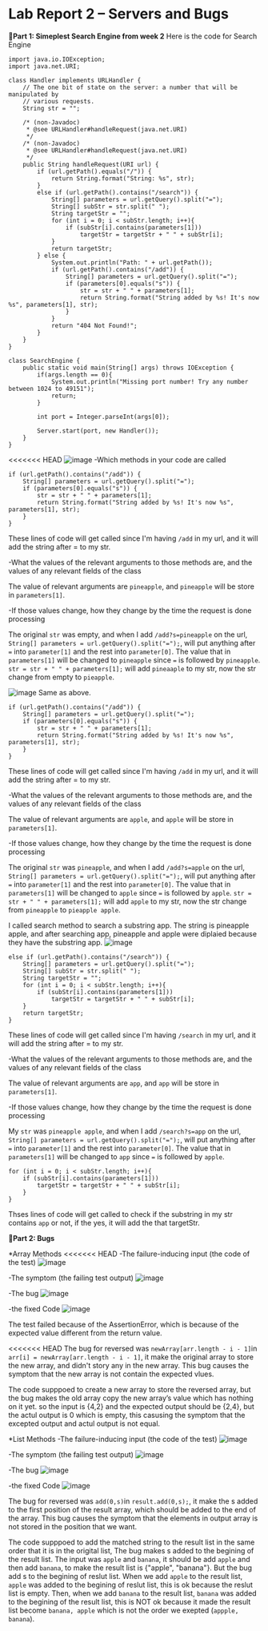 # Lab Report 2 – Servers and Bugs



**🌟Part 1: Simeplest Search Engine from week 2**
Here is the code for Search Engine
```
import java.io.IOException;
import java.net.URI;

class Handler implements URLHandler {
    // The one bit of state on the server: a number that will be manipulated by
    // various requests.
    String str = "";

    /* (non-Javadoc)
     * @see URLHandler#handleRequest(java.net.URI)
     */
    /* (non-Javadoc)
     * @see URLHandler#handleRequest(java.net.URI)
     */
    public String handleRequest(URI url) {
        if (url.getPath().equals("/")) {
            return String.format("String: %s", str);
        } 
        else if (url.getPath().contains("/search")) {
            String[] parameters = url.getQuery().split("=");
            String[] subStr = str.split(" ");
            String targetStr = "";
            for (int i = 0; i < subStr.length; i++){
                if (subStr[i].contains(parameters[1]))
                    targetStr = targetStr + " " + subStr[i];
            }
            return targetStr;
        } else {
            System.out.println("Path: " + url.getPath());
            if (url.getPath().contains("/add")) {
                String[] parameters = url.getQuery().split("=");
                if (parameters[0].equals("s")) {
                    str = str + " " + parameters[1];
                    return String.format("String added by %s! It's now %s", parameters[1], str);    
                }
            }
            return "404 Not Found!";
        }
    }
}

class SearchEngine {
    public static void main(String[] args) throws IOException {
        if(args.length == 0){
            System.out.println("Missing port number! Try any number between 1024 to 49151");
            return;
        }

        int port = Integer.parseInt(args[0]);

        Server.start(port, new Handler());
    }
}

```

<<<<<<< HEAD
![image](ScreenShotLab2-1.png)
-Which methods in your code are called
```
if (url.getPath().contains("/add")) {
    String[] parameters = url.getQuery().split("=");
    if (parameters[0].equals("s")) {
        str = str + " " + parameters[1];
        return String.format("String added by %s! It's now %s", parameters[1], str);    
    }
}
```
These lines of code will get called since I'm having `/add` in my url, and it will add the string after = to my str.

-What the values of the relevant arguments to those methods are, and the values of any relevant fields of the class

The value of relevant arguments are `pineapple`,  and `pineapple` will be store in `parameters[1]`.

-If those values change, how they change by the time the request is done processing

The original `str` was empty, and when I add `/add?s=pineapple` on the url, `String[] parameters = url.getQuery().split("=");`, will put anything after `=` into `parameter[1]` and the rest into `parameter[0]`. The value that in `parameters[1]` will be changed to `pineapple` since `=` is followed by `pineapple`.  `str = str + " " + parameters[1];` will add `pineaaple` to my str, now the str change from empty to `pieapple`.

![image](ScreenShotLab2-2.png)
Same as above. 
```
if (url.getPath().contains("/add")) {
    String[] parameters = url.getQuery().split("=");
    if (parameters[0].equals("s")) {
        str = str + " " + parameters[1];
        return String.format("String added by %s! It's now %s", parameters[1], str);    
    }
}
```
These lines of code will get called since I'm having `/add` in my url, and it will add the string after = to my str.

-What the values of the relevant arguments to those methods are, and the values of any relevant fields of the class

The value of relevant arguments are `apple`,  and `apple` will be store in `parameters[1]`.

-If those values change, how they change by the time the request is done processing

The original `str` was `pineapple`, and when I add `/add?s=apple` on the url, `String[] parameters = url.getQuery().split("=");`, will put anything after `=` into `parameter[1]` and the rest into `parameter[0]`. The value that in `parameters[1]` will be changed to `apple` since `=` is followed by `apple`.  `str = str + " " + parameters[1];` will add `apple` to my str, now the str change from `pineapple` to `pieapple apple`.



I called search method to search a substring app. The string is pineapple apple, and after searching app, pineapple and apple were diplaied because they have the substring app.
![image](ScreenShotLab2-3.png)
```
else if (url.getPath().contains("/search")) {
    String[] parameters = url.getQuery().split("=");
    String[] subStr = str.split(" ");
    String targetStr = "";
    for (int i = 0; i < subStr.length; i++){
        if (subStr[i].contains(parameters[1]))
            targetStr = targetStr + " " + subStr[i];
    }
    return targetStr;
}
```

These lines of code will get called since I'm having `/search` in my url, and it will add the string after = to my str.

-What the values of the relevant arguments to those methods are, and the values of any relevant fields of the class

The value of relevant arguments are `app`,  and `app` will be store in `parameters[1]`.

-If those values change, how they change by the time the request is done processing

My `str` was `pineapple apple`, and when I add `/search?s=app` on the url, `String[] parameters = url.getQuery().split("=");`, will put anything after `=` into `parameter[1]` and the rest into `parameter[0]`. The value that in `parameters[1]` will be changed to `app` since `=` is followed by `apple`.  

```
for (int i = 0; i < subStr.length; i++){        
    if (subStr[i].contains(parameters[1]))
        targetStr = targetStr + " " + subStr[i];
    }
}
```
Thses lines of code will get called to check if the substring in my str contains `app` or not, if the yes, it will add the that targetStr. 



**🌟Part 2: Bugs**

*Array Methods
<<<<<<< HEAD
-The failure-inducing input (the code of the test)
![image](ScreenShotLab2-4.png)


-The symptom (the failing test output)
![image](ScreenShotLab2-6.png)

-The bug
![image](ScreenShotLab2-8.png)

-the fixed Code
![image](ScreenShotLab2-7.png)


The test failed because of the AssertionError, which is because of the expected value different from the return value.

<<<<<<< HEAD
The bug for reversed was `newArray[arr.length - i - 1]`in `arr[i] = newArray[arr.length - i - 1]`, it make the original array to store the new array, and didn't story any in the new array.  This bug causes the symptom that the new array is not contain the expected vlues.

The code supppoed to create a new array to store the reversed array, but the bug makes the old array copy the new array’s value which has nothing on it yet. so the input is {4,2} and the expected output should be {2,4}, but the actul output is 0 which is empty, this casusing the symptom that the excepted output and actul output is not equal.



*List Methods
-The failure-inducing input (the code of the test)
![image](ScreenShotLab2-9.png)


-The symptom (the failing test output)
![image](ScreenShotLab2-10.png)

-The bug
![image](ScreenShotLab2-11.png)

-the fixed Code
![image](ScreenShotLab2-12.png)


The bug for reversed was `add(0,s)`in `result.add(0,s);`, it make the s added to the first position of the result array, which should be added to the end of the array.  This bug causes the symptom that the elements in output array is not stored in the position that we want.

The code supppoed to add the matched string to the result list in the same order that it is in the origital list, The bug makes s added to the begining of the result list. The input was `apple` and `banana`, it should be add `apple` and then add `banana`, to make the result list is {"apple", "banana"}. But the bug add s to the begining of reslut list. When we add `apple` to the result list, `apple` was added to the begining of reslut list, this is ok because the reslut list is empty. Then, when we add `banana` to the result list, `banana` was added to the begining of the result list, this is NOT ok because it made the result list become `banana, apple` which is not the order we exepted (`appple, banana`).










